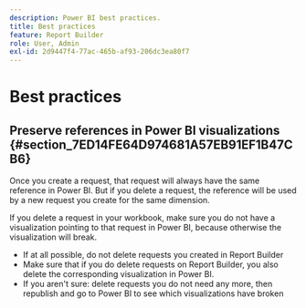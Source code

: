 ```yaml
---
description: Power BI best practices.
title: Best practices
feature: Report Builder
role: User, Admin
exl-id: 2d9447f4-77ac-465b-af93-206dc3ea80f7
---
```

# Best practices

## Preserve references in Power BI visualizations {#section_7ED14FE64D974681A57EB91EF1B47CB6}

Once you create a request, that request will always have the same reference in Power BI. But if you delete a request, the reference will be used by a new request you create for the same dimension.

If you delete a request in your workbook, make sure you do not have a visualization pointing to that request in Power BI, because otherwise the visualization will break.

* If at all possible, do not delete requests you created in Report Builder 
* Make sure that if you do delete requests on Report Builder, you also delete the corresponding visualization in Power BI.
* If you aren't sure: delete requests you do not need any more, then republish and go to Power BI to see which visualizations have broken
